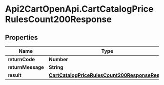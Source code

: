# Api2CartOpenApi.CartCatalogPriceRulesCount200Response

## Properties

Name | Type | Description | Notes
------------ | ------------- | ------------- | -------------
**returnCode** | **Number** |  | [optional] 
**returnMessage** | **String** |  | [optional] 
**result** | [**CartCatalogPriceRulesCount200ResponseResult**](CartCatalogPriceRulesCount200ResponseResult.md) |  | [optional] 


